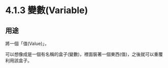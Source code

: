 # 4.1.3 變數\(Variable\)

## 用途

將一個「值\(Value\)」，

可以想像成是一個有名稱的盒子\(變數\)，裡面裝著一個東西\(值\)，之後就可以重覆利用該盒子。

```

```



